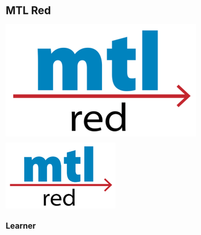 # MTL Red
[![](https://github.com/lzim/teampsd/blob/master/resources/logos/mtl_how_red.png?raw=true)](https://mtl.how/red)

[<img src = "https://github.com/lzim/teampsd/blob/master/resources/logos/mtl_how_red.png" height = "175" width = "290">](https://mtl.how/red)

## Learner
